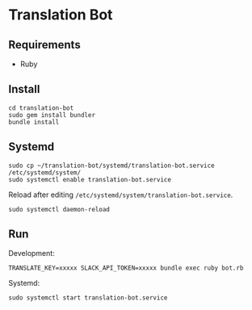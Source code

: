 # Translation Bot

## Requirements

- Ruby

## Install

    cd translation-bot
    sudo gem install bundler
    bundle install

## Systemd

    sudo cp ~/translation-bot/systemd/translation-bot.service /etc/systemd/system/
    sudo systemctl enable translation-bot.service

Reload after editing `/etc/systemd/system/translation-bot.service`.

    sudo systemctl daemon-reload

## Run

Development:

    TRANSLATE_KEY=xxxxx SLACK_API_TOKEN=xxxxx bundle exec ruby bot.rb

Systemd:

    sudo systemctl start translation-bot.service

